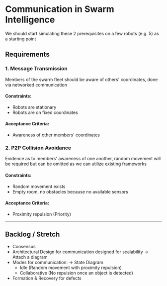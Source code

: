# Communication in Swarm Intelligence

We should start simulating these 2 prerequisites on a few robots (e.g. 5) as a starting point

## Requirements

### 1. Message Transmission

Members of the swarm fleet should be aware of others' coordinates, done via networked communication

#### Constraints:
- Robots are stationary
- Robots are on fixed coordinates

#### Acceptance Criteria:
- Awareness of other members' coordinates

### 2. P2P Collision Avoidance

Evidence as to members' awareness of one another, random movement will be required but can be omitted as we can utilize existing frameworks 

#### Constraints:
- Random movement exists
- Empty room, no obstacles because no available sensors

#### Acceptance Criteria:
- Proximity repulsion (Priority)

<hr />

## Backlog / Stretch

- Consensus
- Architectural Design for communication designed for scalability -> Attach a diagram
- Modes for communication: -> State Diagram
  - Idle (Random movement with proximity repulsion)
  - Collaborative (No repulsion once an object is detected)
- Formation & Recovery for defects